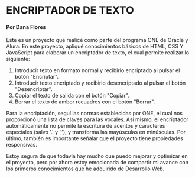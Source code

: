 # ENCRIPTADOR DE TEXTO
#### Por Dana Flores

Este es un proyecto que realicé como parte del programa ONE de Oracle y Alura.
En este proyecto, apliqué conocimientos básicos de HTML, CSS Y JavaScript para elaborar un encriptador de texto, el cual permite realizar lo siguiente:
1. Introducir texto en formato normal y recibirlo encriptado al pulsar el botón "Encriptar".
2. Introducir texto encriptado y recibirlo desencriptado al pulsar el botón "Desencriptar".
3. Copiar el texto de salida con el botón "Copiar".
4. Borrar el texto de ambor recuadros con el botón "Borrar".

Para la encriptación, seguí las normas establecidas por ONE, el cual nos proporcionó una lista de claves para las vocales. Así mismo, el encriptador automáticamente no permite la escritura de acentos y caracteres especiales (salvo '.' y ','), y transforma las mayúsculas en minúsculas.
Por último, también es importante señalar que el proyecto tiene propiedades responsivas.


Estoy segura de que todavía hay mucho que puedo mejorar y optimizar en el proyecto, pero por ahora estoy emocionada de compartir mi avance con los primeros conocimientos que he adquirido de Desarrollo Web.
